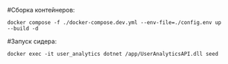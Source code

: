 #Сборка контейнеров:

`docker compose -f ./docker-compose.dev.yml --env-file=./config.env up --build -d`

#Запуск сидера:

`docker exec -it user_analytics dotnet /app/UserAnalyticsAPI.dll seed`